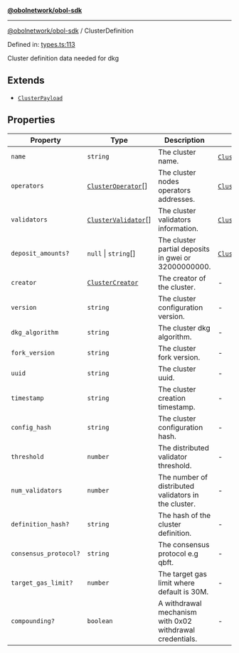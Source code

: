 [**@obolnetwork/obol-sdk**](../index.md)

***

[@obolnetwork/obol-sdk](../index.md) / ClusterDefinition

Defined in: [types.ts:113](https://github.com/ObolNetwork/obol-sdk/blob/02533ab878b3f13dbe6c0029828624f75ecbe185/src/types.ts#L113)

Cluster definition data needed for dkg

## Extends

- [`ClusterPayload`](../type-aliases/ClusterPayload.md)

## Properties

| Property | Type | Description | Inherited from | Defined in |
| ------ | ------ | ------ | ------ | ------ |
| <a id="name"></a> `name` | `string` | The cluster name. | [`ClusterPayload`](../type-aliases/ClusterPayload.md).[`name`](../type-aliases/ClusterPayload.md#name) | [types.ts:98](https://github.com/ObolNetwork/obol-sdk/blob/02533ab878b3f13dbe6c0029828624f75ecbe185/src/types.ts#L98) |
| <a id="operators"></a> `operators` | [`ClusterOperator`](../type-aliases/ClusterOperator.md)[] | The cluster nodes operators addresses. | [`ClusterPayload`](../type-aliases/ClusterPayload.md).[`operators`](../type-aliases/ClusterPayload.md#operators) | [types.ts:101](https://github.com/ObolNetwork/obol-sdk/blob/02533ab878b3f13dbe6c0029828624f75ecbe185/src/types.ts#L101) |
| <a id="validators"></a> `validators` | [`ClusterValidator`](../type-aliases/ClusterValidator.md)[] | The cluster validators information. | [`ClusterPayload`](../type-aliases/ClusterPayload.md).[`validators`](../type-aliases/ClusterPayload.md#validators) | [types.ts:104](https://github.com/ObolNetwork/obol-sdk/blob/02533ab878b3f13dbe6c0029828624f75ecbe185/src/types.ts#L104) |
| <a id="deposit_amounts"></a> `deposit_amounts?` | `null` \| `string`[] | The cluster partial deposits in gwei or 32000000000. | [`ClusterPayload`](../type-aliases/ClusterPayload.md).[`deposit_amounts`](../type-aliases/ClusterPayload.md#deposit_amounts) | [types.ts:107](https://github.com/ObolNetwork/obol-sdk/blob/02533ab878b3f13dbe6c0029828624f75ecbe185/src/types.ts#L107) |
| <a id="creator"></a> `creator` | [`ClusterCreator`](../type-aliases/ClusterCreator.md) | The creator of the cluster. | - | [types.ts:115](https://github.com/ObolNetwork/obol-sdk/blob/02533ab878b3f13dbe6c0029828624f75ecbe185/src/types.ts#L115) |
| <a id="version"></a> `version` | `string` | The cluster configuration version. | - | [types.ts:118](https://github.com/ObolNetwork/obol-sdk/blob/02533ab878b3f13dbe6c0029828624f75ecbe185/src/types.ts#L118) |
| <a id="dkg_algorithm"></a> `dkg_algorithm` | `string` | The cluster dkg algorithm. | - | [types.ts:121](https://github.com/ObolNetwork/obol-sdk/blob/02533ab878b3f13dbe6c0029828624f75ecbe185/src/types.ts#L121) |
| <a id="fork_version"></a> `fork_version` | `string` | The cluster fork version. | - | [types.ts:124](https://github.com/ObolNetwork/obol-sdk/blob/02533ab878b3f13dbe6c0029828624f75ecbe185/src/types.ts#L124) |
| <a id="uuid"></a> `uuid` | `string` | The cluster uuid. | - | [types.ts:127](https://github.com/ObolNetwork/obol-sdk/blob/02533ab878b3f13dbe6c0029828624f75ecbe185/src/types.ts#L127) |
| <a id="timestamp"></a> `timestamp` | `string` | The cluster creation timestamp. | - | [types.ts:130](https://github.com/ObolNetwork/obol-sdk/blob/02533ab878b3f13dbe6c0029828624f75ecbe185/src/types.ts#L130) |
| <a id="config_hash"></a> `config_hash` | `string` | The cluster configuration hash. | - | [types.ts:133](https://github.com/ObolNetwork/obol-sdk/blob/02533ab878b3f13dbe6c0029828624f75ecbe185/src/types.ts#L133) |
| <a id="threshold"></a> `threshold` | `number` | The distributed validator threshold. | - | [types.ts:136](https://github.com/ObolNetwork/obol-sdk/blob/02533ab878b3f13dbe6c0029828624f75ecbe185/src/types.ts#L136) |
| <a id="num_validators"></a> `num_validators` | `number` | The number of distributed validators in the cluster. | - | [types.ts:139](https://github.com/ObolNetwork/obol-sdk/blob/02533ab878b3f13dbe6c0029828624f75ecbe185/src/types.ts#L139) |
| <a id="definition_hash"></a> `definition_hash?` | `string` | The hash of the cluster definition. | - | [types.ts:142](https://github.com/ObolNetwork/obol-sdk/blob/02533ab878b3f13dbe6c0029828624f75ecbe185/src/types.ts#L142) |
| <a id="consensus_protocol"></a> `consensus_protocol?` | `string` | The consensus protocol e.g qbft. | - | [types.ts:145](https://github.com/ObolNetwork/obol-sdk/blob/02533ab878b3f13dbe6c0029828624f75ecbe185/src/types.ts#L145) |
| <a id="target_gas_limit"></a> `target_gas_limit?` | `number` | The target gas limit where default is 30M. | - | [types.ts:148](https://github.com/ObolNetwork/obol-sdk/blob/02533ab878b3f13dbe6c0029828624f75ecbe185/src/types.ts#L148) |
| <a id="compounding"></a> `compounding?` | `boolean` | A withdrawal mechanism with 0x02 withdrawal credentials. | - | [types.ts:151](https://github.com/ObolNetwork/obol-sdk/blob/02533ab878b3f13dbe6c0029828624f75ecbe185/src/types.ts#L151) |
